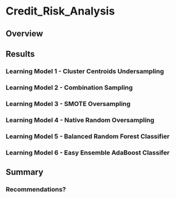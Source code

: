 # Credit_Risk_Analysis

## Overview

## Results 

### Learning Model 1 - Cluster Centroids Undersampling


### Learning Model 2 - Combination Sampling


### Learning Model 3 - SMOTE Oversampling


### Learning Model 4 - Native Random Oversampling


### Learning Model 5 - Balanced Random Forest Classifier


### Learning Model 6 - Easy Ensemble AdaBoost Classifer

## Summary

### Recommendations?
